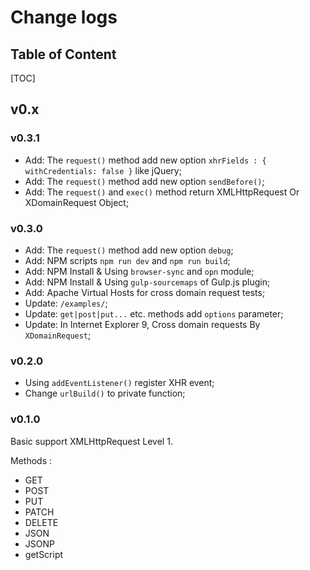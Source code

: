 # Change logs

## Table of Content

[TOC]

## v0.x

### v0.3.1

- Add: The `request()` method add new option `xhrFields : { withCredentials: false }` like jQuery;
- Add: The `request()` method add new option `sendBefore()`;
- Add: The `request()` and `exec()` method return XMLHttpRequest Or XDomainRequest Object;

### v0.3.0

- Add: The `request()` method add new option `debug`;
- Add: NPM scripts `npm run dev` and `npm run build`;
- Add: NPM Install & Using `browser-sync` and `opn` module;
- Add: NPM Install & Using `gulp-sourcemaps` of Gulp.js plugin;
- Add: Apache Virtual Hosts for cross domain request tests;
- Update: `/examples/`;
- Update: `get|post|put...` etc. methods add `options` parameter;
- Update: In Internet Explorer 9, Cross domain requests By `XDomainRequest`;

### v0.2.0

- Using `addEventListener()` register XHR event;
- Change `urlBuild()` to private function;

### v0.1.0

Basic support XMLHttpRequest Level 1.

Methods :

- GET
- POST
- PUT
- PATCH
- DELETE
- JSON
- JSONP
- getScript
